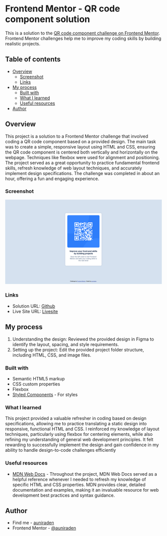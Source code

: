 # Frontend Mentor - QR code component solution

This is a solution to the [QR code component challenge on Frontend Mentor](https://www.frontendmentor.io/challenges/qr-code-component-iux_sIO_H). Frontend Mentor challenges help me to improve my coding skills by building realistic projects.

## Table of contents

- [Overview](#overview)
  - [Screenshot](#screenshot)
  - [Links](#links)
- [My process](#my-process)
  - [Built with](#built-with)
  - [What I learned](#what-i-learned)
  - [Useful resources](#useful-resources)
- [Author](#author)



## Overview
This project is a solution to a Frontend Mentor challenge that involved coding a QR code component based on a provided design. The main task was to create a simple, responsive layout using HTML and CSS, ensuring the QR code component is centered both vertically and horizontally on the webpage. Techniques like flexbox were used for alignment and positioning. The project served as a great opportunity to practice fundamental frontend skills, refresh knowledge of web layout techniques, and accurately implement design specifications. The challenge was completed in about an hour, offering a fun and engaging experience.

### Screenshot

![](./images/qrCode_mySolution.png)



### Links

- Solution URL: [Github](https://github.com/auniraden/qr-code-component-main)
- Live Site URL: [Livesite](https://auniraden.github.io/qr-code-component-main/)

## My process
1. Understanding the design: Reviewed the provided design in Figma to identify the layout, spacing, and style requirements.
2. Setting up the project:  Edit the provided project folder structure, including HTML, CSS, and image files.
### Built with

- Semantic HTML5 markup
- CSS custom properties
- Flexbox
- [Styled Components](./assets/styles.css) - For styles


### What I learned

This project provided a valuable refresher in coding based on design specifications, allowing me to practice translating a static design into responsive, functional HTML and CSS. I reinforced my knowledge of layout techniques, particularly using flexbox for centering elements, while also refining my understanding of general web development principles. It felt rewarding to successfully implement the design and gain confidence in my ability to handle design-to-code challenges efficiently


### Useful resources

- [MDN Web Docs](https://developer.mozilla.org/en-US/) - Throughout the project, MDN Web Docs served as a helpful reference whenever I needed to refresh my knowledge of specific HTML and CSS properties. MDN provides clear, detailed documentation and examples, making it an invaluable resource for web development best practices and syntax guidance.


## Author

- Find me - [auniraden](https://www.linkedin.com/in/auniraden/)
- Frontend Mentor - [@auniraden](https://www.frontendmentor.io/profile/auniraden)
